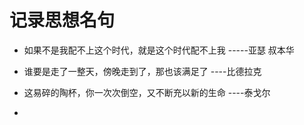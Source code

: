 # 记录思想名句

- 如果不是我配不上这个时代，就是这个时代配不上我  -----亚瑟 叔本华
- 谁要是走了一整天，傍晚走到了，那也该满足了  ----比德拉克

- 这易碎的陶杯，你一次次倒空，又不断充以新的生命 ----泰戈尔
- 